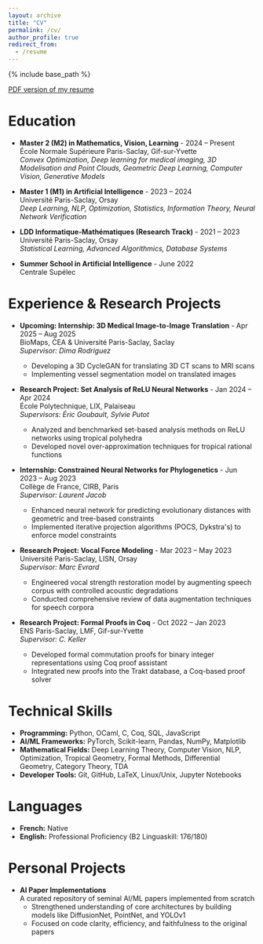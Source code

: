 ```yaml
---
layout: archive
title: "CV"
permalink: /cv/
author_profile: true
redirect_from:
  - /resume
---
```


{% include base_path %}

<a href="{{ base_path }}/files/CV_Nassim_Arifette_en.pdf" class="btn btn--primary">PDF version of my resume</a>

Education
======
* **Master 2 (M2) in Mathematics, Vision, Learning** - 2024 – Present  
  École Normale Supérieure Paris-Saclay, Gif-sur-Yvette  
  *Convex Optimization, Deep learning for medical imaging, 3D Modelisation and Point Clouds, Geometric Deep Learning, Computer Vision, Generative Models*

* **Master 1 (M1) in Artificial Intelligence** - 2023 – 2024  
  Université Paris-Saclay, Orsay  
  *Deep Learning, NLP, Optimization, Statistics, Information Theory, Neural Network Verification*

* **LDD Informatique-Mathématiques (Research Track)** - 2021 – 2023  
  Université Paris-Saclay, Orsay  
  *Statistical Learning, Advanced Algorithmics, Database Systems*

* **Summer School in Artificial Intelligence** - June 2022  
  Centrale Supélec

Experience & Research Projects
======
* **Upcoming: Internship: 3D Medical Image-to-Image Translation** - Apr 2025 – Aug 2025  
  BioMaps, CEA & Université Paris-Saclay, Saclay  
  *Supervisor: Dima Rodriguez*
  - Developing a 3D CycleGAN for translating 3D CT scans to MRI scans
  - Implementing vessel segmentation model on translated images

* **Research Project: Set Analysis of ReLU Neural Networks** - Jan 2024 – Apr 2024  
  École Polytechnique, LIX, Palaiseau  
  *Supervisors: Éric Goubault, Sylvie Putot*
  - Analyzed and benchmarked set-based analysis methods on ReLU networks using tropical polyhedra
  - Developed novel over-approximation techniques for tropical rational functions

* **Internship: Constrained Neural Networks for Phylogenetics** - Jun 2023 – Aug 2023  
  Collège de France, CIRB, Paris  
  *Supervisor: Laurent Jacob*
  - Enhanced neural network for predicting evolutionary distances with geometric and tree-based constraints
  - Implemented iterative projection algorithms (POCS, Dykstra's) to enforce model constraints

* **Research Project: Vocal Force Modeling** - Mar 2023 – May 2023  
  Université Paris-Saclay, LISN, Orsay  
  *Supervisor: Marc Evrard*
  - Engineered vocal strength restoration model by augmenting speech corpus with controlled acoustic degradations
  - Conducted comprehensive review of data augmentation techniques for speech corpora

* **Research Project: Formal Proofs in Coq** - Oct 2022 – Jan 2023  
  ENS Paris-Saclay, LMF, Gif-sur-Yvette  
  *Supervisor: C. Keller*
  - Developed formal commutation proofs for binary integer representations using Coq proof assistant
  - Integrated new proofs into the Trakt database, a Coq-based proof solver

Technical Skills
======
* **Programming:** Python, OCaml, C, Coq, SQL, JavaScript
* **AI/ML Frameworks:** PyTorch, Scikit-learn, Pandas, NumPy, Matplotlib
* **Mathematical Fields:** Deep Learning Theory, Computer Vision, NLP, Optimization, Tropical Geometry, Formal Methods, Differential Geometry, Category Theory, TDA
* **Developer Tools:** Git, GitHub, LaTeX, Linux/Unix, Jupyter Notebooks

Languages
======
* **French:** Native
* **English:** Professional Proficiency (B2 Linguaskill: 176/180)

Personal Projects
======
* **AI Paper Implementations**  
  A curated repository of seminal AI/ML papers implemented from scratch
  - Strengthened understanding of core architectures by building models like DiffusionNet, PointNet, and YOLOv1
  - Focused on code clarity, efficiency, and faithfulness to the original papers